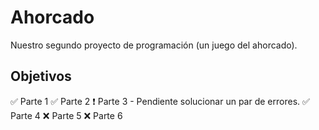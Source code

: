 # Ahorcado
Nuestro segundo proyecto de programación (un juego del ahorcado).

## Objetivos
✅ Parte 1
✅ Parte 2
❗ Parte 3 - Pendiente solucionar un par de errores.
✅ Parte 4
❌ Parte 5
❌ Parte 6
